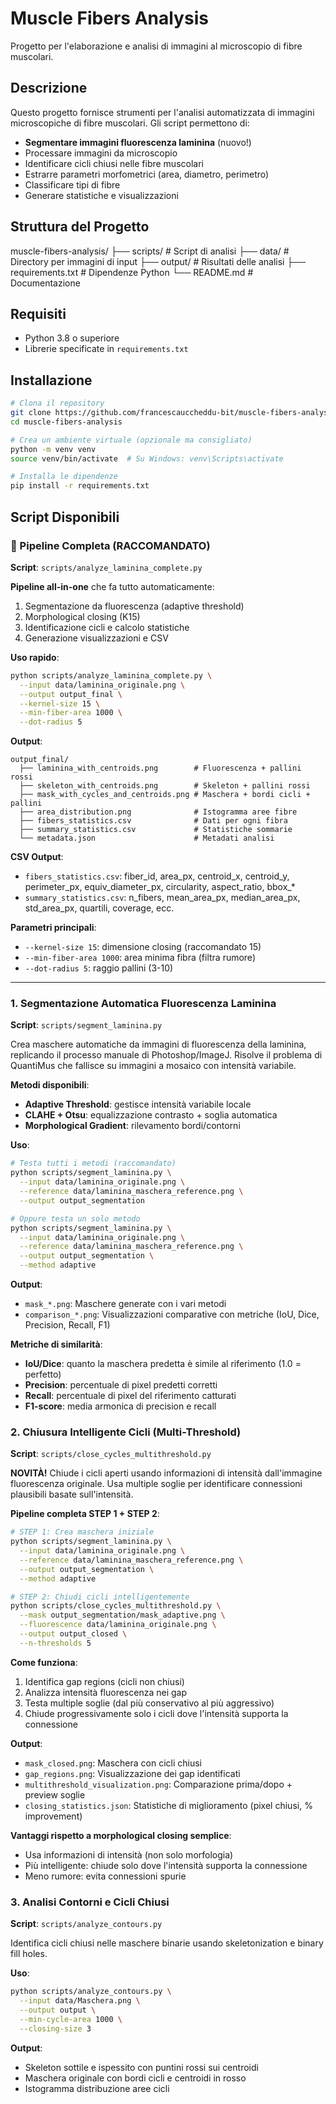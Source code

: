 # Muscle Fibers Analysis

Progetto per l'elaborazione e analisi di immagini al microscopio di fibre muscolari.

## Descrizione

Questo progetto fornisce strumenti per l'analisi automatizzata di immagini microscopiche di fibre muscolari. Gli script permettono di:

- **Segmentare immagini fluorescenza laminina** (nuovo!)
- Processare immagini da microscopio
- Identificare cicli chiusi nelle fibre muscolari
- Estrarre parametri morfometrici (area, diametro, perimetro)
- Classificare tipi di fibre
- Generare statistiche e visualizzazioni

## Struttura del Progetto

muscle-fibers-analysis/ ├── scripts/ # Script di analisi ├── data/ # Directory per immagini di input ├── output/ # Risultati delle analisi ├── requirements.txt # Dipendenze Python └── README.md # Documentazione


## Requisiti

- Python 3.8 o superiore
- Librerie specificate in `requirements.txt`

## Installazione

```bash
# Clona il repository
git clone https://github.com/francescauccheddu-bit/muscle-fibers-analysis.git
cd muscle-fibers-analysis

# Crea un ambiente virtuale (opzionale ma consigliato)
python -m venv venv
source venv/bin/activate  # Su Windows: venv\Scripts\activate

# Installa le dipendenze
pip install -r requirements.txt
```

## Script Disponibili

### 🚀 Pipeline Completa (RACCOMANDATO)

**Script**: `scripts/analyze_laminina_complete.py`

**Pipeline all-in-one** che fa tutto automaticamente:
1. Segmentazione da fluorescenza (adaptive threshold)
2. Morphological closing (K15)
3. Identificazione cicli e calcolo statistiche
4. Generazione visualizzazioni e CSV

**Uso rapido**:
```bash
python scripts/analyze_laminina_complete.py \
  --input data/laminina_originale.png \
  --output output_final \
  --kernel-size 15 \
  --min-fiber-area 1000 \
  --dot-radius 5
```

**Output**:
```
output_final/
  ├── laminina_with_centroids.png        # Fluorescenza + pallini rossi
  ├── skeleton_with_centroids.png        # Skeleton + pallini rossi
  ├── mask_with_cycles_and_centroids.png # Maschera + bordi cicli + pallini
  ├── area_distribution.png              # Istogramma aree fibre
  ├── fibers_statistics.csv              # Dati per ogni fibra
  ├── summary_statistics.csv             # Statistiche sommarie
  └── metadata.json                      # Metadati analisi
```

**CSV Output**:
- `fibers_statistics.csv`: fiber_id, area_px, centroid_x, centroid_y, perimeter_px, equiv_diameter_px, circularity, aspect_ratio, bbox_*
- `summary_statistics.csv`: n_fibers, mean_area_px, median_area_px, std_area_px, quartili, coverage, ecc.

**Parametri principali**:
- `--kernel-size 15`: dimensione closing (raccomandato 15)
- `--min-fiber-area 1000`: area minima fibra (filtra rumore)
- `--dot-radius 5`: raggio pallini (3-10)

---

### 1. Segmentazione Automatica Fluorescenza Laminina

**Script**: `scripts/segment_laminina.py`

Crea maschere automatiche da immagini di fluorescenza della laminina, replicando il processo manuale di Photoshop/ImageJ. Risolve il problema di QuantiMus che fallisce su immagini a mosaico con intensità variabile.

**Metodi disponibili**:
- **Adaptive Threshold**: gestisce intensità variabile locale
- **CLAHE + Otsu**: equalizzazione contrasto + soglia automatica
- **Morphological Gradient**: rilevamento bordi/contorni

**Uso**:
```bash
# Testa tutti i metodi (raccomandato)
python scripts/segment_laminina.py \
  --input data/laminina_originale.png \
  --reference data/laminina_maschera_reference.png \
  --output output_segmentation

# Oppure testa un solo metodo
python scripts/segment_laminina.py \
  --input data/laminina_originale.png \
  --reference data/laminina_maschera_reference.png \
  --output output_segmentation \
  --method adaptive
```

**Output**:
- `mask_*.png`: Maschere generate con i vari metodi
- `comparison_*.png`: Visualizzazioni comparative con metriche (IoU, Dice, Precision, Recall, F1)

**Metriche di similarità**:
- **IoU/Dice**: quanto la maschera predetta è simile al riferimento (1.0 = perfetto)
- **Precision**: percentuale di pixel predetti corretti
- **Recall**: percentuale di pixel del riferimento catturati
- **F1-score**: media armonica di precision e recall

### 2. Chiusura Intelligente Cicli (Multi-Threshold)

**Script**: `scripts/close_cycles_multithreshold.py`

**NOVITÀ!** Chiude i cicli aperti usando informazioni di intensità dall'immagine fluorescenza originale. Usa multiple soglie per identificare connessioni plausibili basate sull'intensità.

**Pipeline completa STEP 1 + STEP 2**:
```bash
# STEP 1: Crea maschera iniziale
python scripts/segment_laminina.py \
  --input data/laminina_originale.png \
  --reference data/laminina_maschera_reference.png \
  --output output_segmentation \
  --method adaptive

# STEP 2: Chiudi cicli intelligentemente
python scripts/close_cycles_multithreshold.py \
  --mask output_segmentation/mask_adaptive.png \
  --fluorescence data/laminina_originale.png \
  --output output_closed \
  --n-thresholds 5
```

**Come funziona**:
1. Identifica gap regions (cicli non chiusi)
2. Analizza intensità fluorescenza nei gap
3. Testa multiple soglie (dal più conservativo al più aggressivo)
4. Chiude progressivamente solo i cicli dove l'intensità supporta la connessione

**Output**:
- `mask_closed.png`: Maschera con cicli chiusi
- `gap_regions.png`: Visualizzazione dei gap identificati
- `multithreshold_visualization.png`: Comparazione prima/dopo + preview soglie
- `closing_statistics.json`: Statistiche di miglioramento (pixel chiusi, % improvement)

**Vantaggi rispetto a morphological closing semplice**:
- Usa informazioni di intensità (non solo morfologia)
- Più intelligente: chiude solo dove l'intensità supporta la connessione
- Meno rumore: evita connessioni spurie

### 3. Analisi Contorni e Cicli Chiusi

**Script**: `scripts/analyze_contours.py`

Identifica cicli chiusi nelle maschere binarie usando skeletonization e binary fill holes.

**Uso**:
```bash
python scripts/analyze_contours.py \
  --input data/Maschera.png \
  --output output \
  --min-cycle-area 1000 \
  --closing-size 3
```

**Output**:
- Skeleton sottile e ispessito con puntini rossi sui centroidi
- Maschera originale con bordi cicli e centroidi in rosso
- Istogramma distribuzione aree cicli